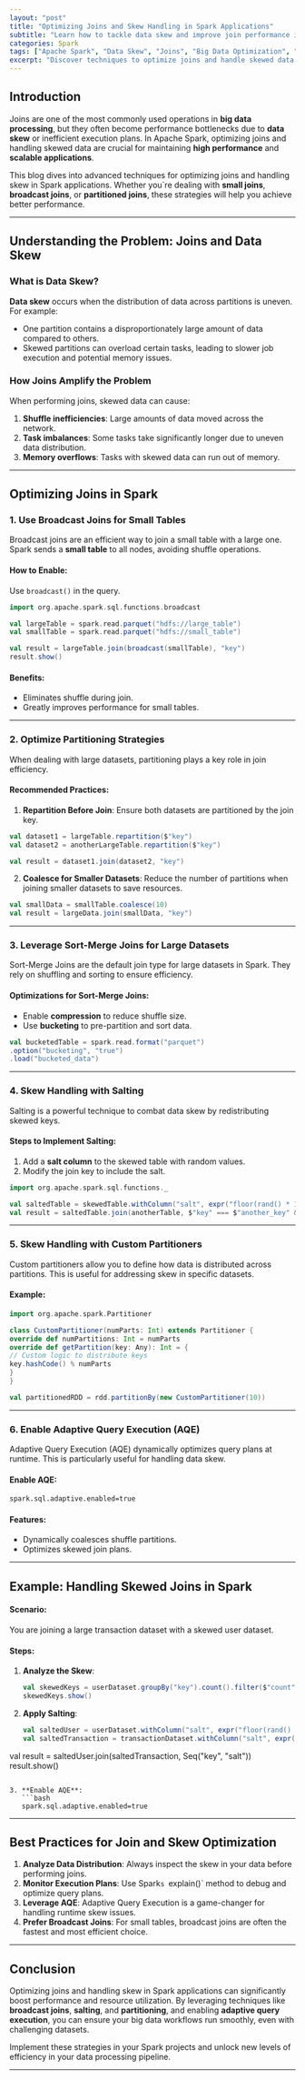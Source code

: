 ```yaml
---
layout: "post"
title: "Optimizing Joins and Skew Handling in Spark Applications"
subtitle: "Learn how to tackle data skew and improve join performance in Apache Spark for faster and efficient big data processing."
categories: Spark
tags: ["Apache Spark", "Data Skew", "Joins", "Big Data Optimization", "Spark Performance"]
excerpt: "Discover techniques to optimize joins and handle skewed data in Apache Spark, ensuring better performance and resource utilization in your big data workflows."
---
```


## Introduction

Joins are one of the most commonly used operations in **big data processing**, but they often become performance bottlenecks due to **data skew** or inefficient execution plans. In Apache Spark, optimizing joins and handling skewed data are crucial for maintaining **high performance** and **scalable applications**.

This blog dives into advanced techniques for optimizing joins and handling skew in Spark applications. Whether you`re dealing with **small joins**, **broadcast joins**, or **partitioned joins**, these strategies will help you achieve better performance.

---

## Understanding the Problem: Joins and Data Skew

### What is Data Skew?

**Data skew** occurs when the distribution of data across partitions is uneven. For example:
- One partition contains a disproportionately large amount of data compared to others.
- Skewed partitions can overload certain tasks, leading to slower job execution and potential memory issues.

### How Joins Amplify the Problem

When performing joins, skewed data can cause:
1. **Shuffle inefficiencies**: Large amounts of data moved across the network.
2. **Task imbalances**: Some tasks take significantly longer due to uneven data distribution.
3. **Memory overflows**: Tasks with skewed data can run out of memory.

---

## Optimizing Joins in Spark

### 1. Use Broadcast Joins for Small Tables

Broadcast joins are an efficient way to join a small table with a large one. Spark sends a **small table** to all nodes, avoiding shuffle operations.

#### How to Enable:
Use `broadcast()` in the query.

```scala
import org.apache.spark.sql.functions.broadcast

val largeTable = spark.read.parquet("hdfs://large_table")
val smallTable = spark.read.parquet("hdfs://small_table")

val result = largeTable.join(broadcast(smallTable), "key")
result.show()
```

#### Benefits:
- Eliminates shuffle during join.
- Greatly improves performance for small tables.

---

### 2. Optimize Partitioning Strategies

When dealing with large datasets, partitioning plays a key role in join efficiency.

#### Recommended Practices:
1. **Repartition Before Join**: Ensure both datasets are partitioned by the join key.

```scala
val dataset1 = largeTable.repartition($"key")
val dataset2 = anotherLargeTable.repartition($"key")

val result = dataset1.join(dataset2, "key")
```

2. **Coalesce for Smaller Datasets**: Reduce the number of partitions when joining smaller datasets to save resources.

```scala
val smallData = smallTable.coalesce(10)
val result = largeData.join(smallData, "key")
```

---

### 3. Leverage Sort-Merge Joins for Large Datasets

Sort-Merge Joins are the default join type for large datasets in Spark. They rely on shuffling and sorting to ensure efficiency.

#### Optimizations for Sort-Merge Joins:
- Enable **compression** to reduce shuffle size.
- Use **bucketing** to pre-partition and sort data.

```scala
val bucketedTable = spark.read.format("parquet")
.option("bucketing", "true")
.load("bucketed_data")
```

---

### 4. Skew Handling with Salting

Salting is a powerful technique to combat data skew by redistributing skewed keys.

#### Steps to Implement Salting:
1. Add a **salt column** to the skewed table with random values.
2. Modify the join key to include the salt.

```scala
import org.apache.spark.sql.functions._

val saltedTable = skewedTable.withColumn("salt", expr("floor(rand() * 10)"))
val result = saltedTable.join(anotherTable, $"key" === $"another_key" && $"salt" === $"salt_key")
```

---

### 5. Skew Handling with Custom Partitioners

Custom partitioners allow you to define how data is distributed across partitions. This is useful for addressing skew in specific datasets.

#### Example:
```scala
import org.apache.spark.Partitioner

class CustomPartitioner(numParts: Int) extends Partitioner {
override def numPartitions: Int = numParts
override def getPartition(key: Any): Int = {
// Custom logic to distribute keys
key.hashCode() % numParts
}
}

val partitionedRDD = rdd.partitionBy(new CustomPartitioner(10))
```

---

### 6. Enable Adaptive Query Execution (AQE)

Adaptive Query Execution (AQE) dynamically optimizes query plans at runtime. This is particularly useful for handling data skew.

#### Enable AQE:
```bash
spark.sql.adaptive.enabled=true
```

#### Features:
- Dynamically coalesces shuffle partitions.
- Optimizes skewed join plans.

---

## Example: Handling Skewed Joins in Spark

#### Scenario:
You are joining a large transaction dataset with a skewed user dataset.

#### Steps:
1. **Analyze the Skew**:
   ```scala
   val skewedKeys = userDataset.groupBy("key").count().filter($"count" > threshold)
   skewedKeys.show()
   ```

2. **Apply Salting**:
   ```scala
   val saltedUser = userDataset.withColumn("salt", expr("floor(rand() * 10)"))
   val saltedTransaction = transactionDataset.withColumn("salt", expr("floor(rand() * 10)"))

val result = saltedUser.join(saltedTransaction, Seq("key", "salt"))
result.show()
```

3. **Enable AQE**:
   ```bash
   spark.sql.adaptive.enabled=true
   ```

---

## Best Practices for Join and Skew Optimization

1. **Analyze Data Distribution**: Always inspect the skew in your data before performing joins.
2. **Monitor Execution Plans**: Use Spark`s `explain()` method to debug and optimize query plans.
3. **Leverage AQE**: Adaptive Query Execution is a game-changer for handling runtime skew issues.
4. **Prefer Broadcast Joins**: For small tables, broadcast joins are often the fastest and most efficient choice.

---

## Conclusion

Optimizing joins and handling skew in Spark applications can significantly boost performance and resource utilization. By leveraging techniques like **broadcast joins**, **salting**, and **partitioning**, and enabling **adaptive query execution**, you can ensure your big data workflows run smoothly, even with challenging datasets.

Implement these strategies in your Spark projects and unlock new levels of efficiency in your data processing pipeline.

---
